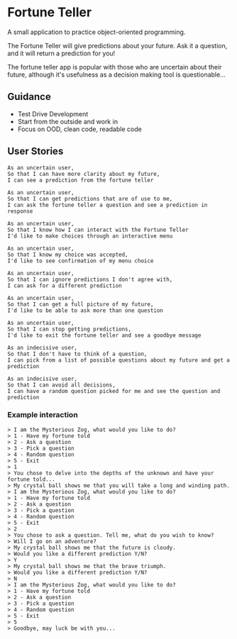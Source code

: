 # Fortune Teller

A small application to practice object-oriented programming.

The Fortune Teller will give predictions about your future. Ask it a question, and it will return a prediction for you!

The fortune teller app is popular with those who are uncertain about their future, although it's usefulness as a decision making tool is questionable...

## Guidance

- Test Drive Development
- Start from the outside and work in
- Focus on OOD, clean code, readable code

## User Stories

```
As an uncertain user,
So that I can have more clarity about my future,
I can see a prediction from the fortune teller
```

```
As an uncertain user,
So that I can get predictions that are of use to me,
I can ask the fortune teller a question and see a prediction in response
```

```
As an uncertain user,
So that I know how I can interact with the Fortune Teller
I'd like to make choices through an interactive menu
```

```
As an uncertain user,
So that I know my choice was accepted,
I'd like to see confirmation of my menu choice
```

```
As an uncertain user,
So that I can ignore predictions I don't agree with,
I can ask for a different prediction
```

```
As an uncertain user,
So that I can get a full picture of my future,
I'd like to be able to ask more than one question
```

```
As an uncertain user,
So that I can stop getting predictions,
I'd like to exit the fortune teller and see a goodbye message
```

```
As an indecisive user,
So that I don't have to think of a question,
I can pick from a list of possible questions about my future and get a prediction
```

```
As an indecisive user,
So that I can avoid all decisions,
I can have a random question picked for me and see the question and prediction
```

### Example interaction

```
> I am the Mysterious Zog, what would you like to do?
> 1 - Have my fortune told
> 2 - Ask a question
> 3 - Pick a question
> 4 - Random question
> 5 - Exit
> 1
> You chose to delve into the depths of the unknown and have your fortune told...
> My crystal ball shows me that you will take a long and winding path.
> I am the Mysterious Zog, what would you like to do?
> 1 - Have my fortune told
> 2 - Ask a question
> 3 - Pick a question
> 4 - Random question
> 5 - Exit
> 2
> You chose to ask a question. Tell me, what do you wish to know?
> Will I go on an adventure?
> My crystal ball shows me that the future is cloudy.
> Would you like a different prediction Y/N?
> Y
> My crystal ball shows me that the brave triumph.
> Would you like a different prediction Y/N?
> N
> I am the Mysterious Zog, what would you like to do?
> 1 - Have my fortune told
> 2 - Ask a question
> 3 - Pick a question
> 4 - Random question
> 5 - Exit
> 5
> Goodbye, may luck be with you...
```
